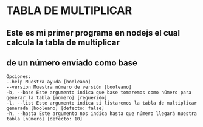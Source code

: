 # TABLA DE MULTIPLICAR

## Este es mi primer programa en nodejs el cual calcula la tabla de multiplicar

## de un número enviado como base

```
Opciones:
--help Muestra ayuda [booleano]
--version Muestra número de versión [booleano]
-b, --base Este argumento indica que base tomaremos como número para
generar la tabla [número] [requerido]
-l, --list Este argumento indica si listaremos la tabla de multiplicar
generada [booleano] [defecto: false]
-h, --hasta Este argumento nos indica hasta que número llegará nuestra
tabla [número] [defecto: 10]
```
